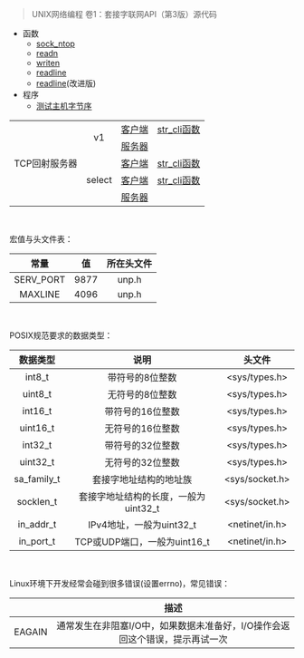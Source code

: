> UNIX网络编程 卷1：套接字联网API（第3版）源代码

* 函数
    - [sock_ntop](lib/sock_ntop.c)
    - [readn](lib/readn.c)
    - [writen](lib/writen.c)
    - [readline](test/readline1.c)
    - [readline](lib/readline.c)\(改进版\)
* 程序
    * [测试主机字节序](intro/byteorder.c)

<table>
<tr>
    <td rowspan="5" align="center"> TCP回射服务器 </td>
    <td rowspan="2" align="center"> v1 </td>
    <td align="center"> <a href = "tcpcliserv/tcpcli01.c">客户端</a> </td>
    <td align="center"> <a href = "lib/str_cli.c">str_cli函数</a> </td>
</tr>
<tr>
    <td align="center"> <a href = "tcpcliserv/tcpserv01.c">服务器</a> </td>
    <td align="center">  </td>
</tr>
<tr>
    <td rowspan="3" align="center"> select </td>
    <td align="center"> <a href = "select/tcpcli01.c">客户端</a> </td>
    <td align="center"> <a href = "select/strcliselect01.c">str_cli函数</a> </td>
</tr>
<tr>
    <td align="center"> <a href = "select/tcpcli02.c">客户端</a> </td>
    <td align="center"> <a href = "select/strcliselect02.c">str_cli函数</a> </td>
</tr>
<tr>
    <td align="center"> <a href = "https://github.com/arkingc/unpv13e/blob/master/znote/select.md#%E4%BB%A3%E7%A0%81">服务器</a> </td>
    <td align="center">  </td>
</tr>
</table>

<br>

宏值与头文件表：

|常量|值|所在头文件|
|:--:|:--:|:--:|
|SERV_PORT|9877|unp.h|
|MAXLINE|4096|unp.h|

<br>

POSIX规范要求的数据类型：

|数据类型|说明|头文件|
|:--:|:--:|:--:|
|int8_t|带符号的8位整数|<sys/types.h>|
|uint8_t|无符号的8位整数|<sys/types.h>|
|int16_t|带符号的16位整数|<sys/types.h>|
|uint16_t|无符号的16位整数|<sys/types.h>|
|int32_t|带符号的32位整数|<sys/types.h>|
|uint32_t|无符号的32位整数|<sys/types.h>|
|sa_family_t|套接字地址结构的地址族|<sys/socket.h>|
|socklen_t|套接字地址结构的长度，一般为uint32_t|<sys/socket.h>|
|in_addr_t|IPv4地址，一般为uint32_t|<netinet/in.h>|
|in_port_t|TCP或UDP端口，一般为uint16_t|<netinet/in.h>|

<br>

Linux环境下开发经常会碰到很多错误(设置errno)，常见错误：

|  | 描述 |
|:--:|:--:|
|EAGAIN|通常发生在非阻塞I/O中，如果数据未准备好，I/O操作会返回这个错误，提示再试一次|